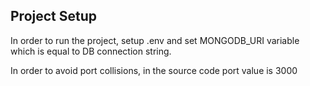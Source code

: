 ## Project Setup

In order to run the project, setup .env and set MONGODB_URI variable which is  equal to DB connection string.

In order to avoid port collisions, in the source code port value is 3000
